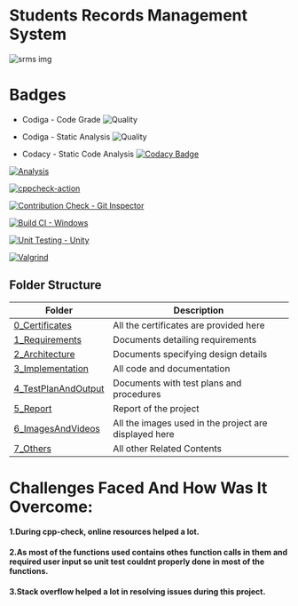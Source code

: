 # Students Records Management System 

![srms img](https://user-images.githubusercontent.com/86227942/160691999-b2979afc-49af-4fe8-97e4-6d441dd2877b.jpg)

# Badges
* Codiga - Code Grade
![Quality](https://api.codiga.io/project/32314/status/svg)

* Codiga - Static Analysis
![Quality](https://api.codiga.io/project/32314/score/svg)

* Codacy - Static Code Analysis
[![Codacy Badge](https://app.codacy.com/project/badge/Grade/7770faead2824824a97ae8b55ed848e6)](https://www.codacy.com/gh/AdithyaaRavishankar/M1_StudentRecordManagementSystem/dashboard?utm_source=github.com&amp;utm_medium=referral&amp;utm_content=AdithyaaRavishankar/M1_StudentRecordManagementSystem&amp;utm_campaign=Badge_Grade)

[![Analysis](https://github.com/AdithyaaRavishankar/M1_StudentRecordManagementSystem/actions/workflows/analysis.yml/badge.svg)](https://github.com/AdithyaaRavishankar/M1_StudentRecordManagementSystem/actions/workflows/analysis.yml)

[![cppcheck-action](https://github.com/AdithyaaRavishankar/M1_StudentRecordManagementSystem/actions/workflows/cppcheck.yml/badge.svg)](https://github.com/AdithyaaRavishankar/M1_StudentRecordManagementSystem/actions/workflows/cppcheck.yml)

[![Contribution Check - Git Inspector](https://github.com/AdithyaaRavishankar/M1_StudentRecordManagementSystem/actions/workflows/gitinspector.yml/badge.svg)](https://github.com/AdithyaaRavishankar/M1_StudentRecordManagementSystem/actions/workflows/gitinspector.yml)

[![Build CI - Windows](https://github.com/AdithyaaRavishankar/M1_StudentRecordManagementSystem/actions/workflows/build-on-windows.yml/badge.svg)](https://github.com/AdithyaaRavishankar/M1_StudentRecordManagementSystem/actions/workflows/build-on-windows.yml)

[![Unit Testing - Unity](https://github.com/AdithyaaRavishankar/M1_StudentRecordManagementSystem/actions/workflows/unit-test.yml/badge.svg)](https://github.com/AdithyaaRavishankar/M1_StudentRecordManagementSystem/actions/workflows/unit-test.yml)

[![Valgrind](https://github.com/AdithyaaRavishankar/M1_StudentRecordManagementSystem/actions/workflows/valgrind-check.yml/badge.svg)](https://github.com/AdithyaaRavishankar/M1_StudentRecordManagementSystem/actions/workflows/valgrind-check.yml)

## Folder Structure 
 
|  Folder  |  Description  |
|-----|-------|
| [0_Certificates](https://github.com/AdithyaaRavishankar/M1_StudentRecordManagementSystem/tree/main/0_Certificates)| All the certificates are provided here|
| [1_Requirements](https://github.com/AdithyaaRavishankar/M1_March_2022/tree/main/1_Requirements) | Documents detailing requirements   |
| [2_Architecture](https://github.com/AdithyaaRavishankar/M1_March_2022/tree/main/2_Architecture) |   Documents specifying design details   |
| [3_Implementation](https://github.com/AdithyaaRavishankar/M1_March_2022/tree/main/3_Implementation) | All code and documentation |
| [4_TestPlanAndOutput](https://github.com/AdithyaaRavishankar/M1_StudentRecordManagementSystem/tree/main/4_TestplanAndOutput) | Documents with test plans and procedures  |
| [5_Report](https://github.com/AdithyaaRavishankar/M1_StudentRecordManagementSystem/tree/main/5_Report) | Report of the project  |
| [6_ImagesAndVideos](https://github.com/AdithyaaRavishankar/M1_StudentRecordManagementSystem/tree/main/6_ImagesAndVideos) | All the images used in the project are displayed here|
| [7_Others](https://github.com/AdithyaaRavishankar/M1_StudentRecordManagementSystem/tree/main/7_Others) | All other Related Contents|
# Challenges Faced And How Was It Overcome:
 #### 1.During cpp-check, online resources helped a lot.
 #### 2.As most of the functions used contains othes function calls in them and required user input         so unit test couldnt properly done in most of the functions.
 #### 3.Stack overflow helped a lot in resolving issues during this project.
